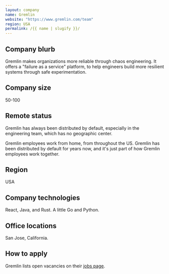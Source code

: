 ```yaml
---
layout: company
name: Gremlin
website: "https://www.gremlin.com/team"
region: USA
permalink: /{{ name | slugify }}/
---
```


## Company blurb

Gremlin makes organizations more reliable through chaos engineering. It offers a "failure as a service" platform, to help engineers build more resilient systems through safe experimentation. 

## Company size

50-100

## Remote status

Gremlin has always been distributed by default, especially in the engineering team, which has no geographic center.

Gremlin employees work from home, from throughout the US. Gremlin has been distributed by default for years now, and it's just part of how Gremlin employees work together. 

## Region

USA

## Company technologies

React, Java, and Rust. A little Go and Python. 

## Office locations

San Jose, California.

## How to apply

Gremlin lists open vacancies on their [jobs page](https://www.gremlin.com/team/).